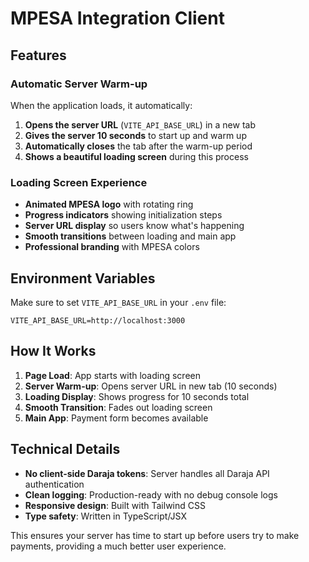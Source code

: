 # MPESA Integration Client

## Features

### Automatic Server Warm-up
When the application loads, it automatically:
1. **Opens the server URL** (`VITE_API_BASE_URL`) in a new tab
2. **Gives the server 10 seconds** to start up and warm up
3. **Automatically closes** the tab after the warm-up period
4. **Shows a beautiful loading screen** during this process

### Loading Screen Experience
- **Animated MPESA logo** with rotating ring
- **Progress indicators** showing initialization steps
- **Server URL display** so users know what's happening
- **Smooth transitions** between loading and main app
- **Professional branding** with MPESA colors

## Environment Variables

Make sure to set `VITE_API_BASE_URL` in your `.env` file:

```env
VITE_API_BASE_URL=http://localhost:3000
```

## How It Works

1. **Page Load**: App starts with loading screen
2. **Server Warm-up**: Opens server URL in new tab (10 seconds)
3. **Loading Display**: Shows progress for 10 seconds total
4. **Smooth Transition**: Fades out loading screen
5. **Main App**: Payment form becomes available

## Technical Details

- **No client-side Daraja tokens**: Server handles all Daraja API authentication
- **Clean logging**: Production-ready with no debug console logs
- **Responsive design**: Built with Tailwind CSS
- **Type safety**: Written in TypeScript/JSX

This ensures your server has time to start up before users try to make payments, providing a much better user experience.
